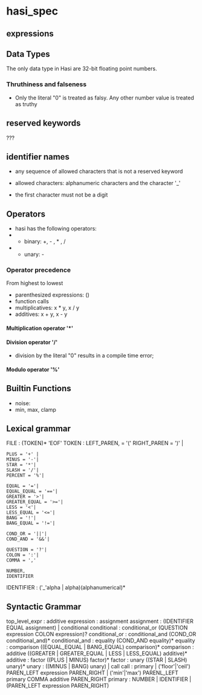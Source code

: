# hasi_spec

## expressions

## Data Types

The only data type in Hasi are 32-bit floating point numbers.

### Thruthiness and falseness

- Only the literal "0" is treated as falsy. Any other number value is treated as truthy

## reserved keywords

???

## identifier names

- any sequence of allowed characters that is not a reserved keyword

- allowed characters: alphanumeric characters and the character '_'
- the first character must not be a digit

## Operators

- hasi has the following operators:
- - binary: +, - , * , /
- - unary: -

### Operator precedence

From highest to lowest

- parenthesized expressions: (<expression>)
- function calls 
- multiplicatives: x * y, x / y
- additives: x + y, x - y

#### Multiplication operator '*'
#### Division operator '/'

- division by the literal "0" results in a compile time error;

#### Modulo operator '%'


## Builtin Functions

- noise: 
- min, max, clamp


## Lexical grammar

FILE : (TOKEN)* 'EOF'
TOKEN : 
    LEFT_PAREN, = '('
    RIGHT_PAREN = ')' |

    PLUS = '+' |
    MINUS = '-'|
    STAR = '*'|
    SLASH = '/'|
    PERCENT = '%'|

    EQUAL = '='|
    EQUAL_EQUAL = '=='|
    GREATER = '>'|
    GREATER_EQUAL = '>='|
    LESS = '<'|
    LESS_EQUAL = '<='|
    BANG = '!'|
    BANG_EQUAL = '!='|

    COND_OR = '||'|
    COND_AND = '&&'|

    QUESTION = '?'|
    COLON = ':'|
    COMMA = ','

    NUMBER,
    IDENTIFIER
IDENTIFIER : ('_'alpha | alpha)(alphanumerical)*

## Syntactic Grammar

top_level_expr  : additive
expression      : assignment
assignment      : (IDENTIFIER EQUAL assignment) | conditional
conditional     : conditional_or (QUESTION expression COLON expression)?
conditional_or  : conditional_and (COND_OR conditional_and)*
conditional_and : equality (COND_AND equality)*
equality        : comparison ((EQUAL_EQUAL | BANG_EQUAL) comparison)*
comparison      : additive ((GREATER | GREATER_EQUAL | LESS | LESS_EQUAL) additive)*
additive        : factor ((PLUS | MINUS) factor)*
factor          : unary ((STAR | SLASH) unary)*
unary           : ((MINUS | BANG) unary) | call
call            : primary | ('floor'|'ceil') PAREN_LEFT expression PAREN_RIGHT | ('min'|'max') PARENL_LEFT primary COMMA additive PAREN_RIGHT
primary         : 
    NUMBER | 
    IDENTIFIER | 
    (PAREN_LEFT expression PAREN_RIGHT)